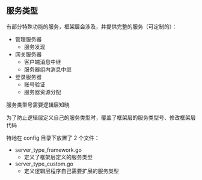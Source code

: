 ## 服务类型

有部分特殊功能的服务，框架层会涉及，并提供完整的服务（可定制的）：
- 管理服务器
  - 服务发现
- 网关服务器
  - 客户端消息中继
  - 服务器组内消息中继
- 登录服务器
  - 账号验证
  - 服务器资源分配

服务类型号需要逻辑层知晓

为了防止逻辑层定义自己的服务类型时，覆盖了框架层的服务类型号、修改框架层代码

特地在 config 目录下放置了 2 个文件：
- server_type_framework.go
  - 定义了框架层定义的服务类型
- server_type_custom.go
  - 定义逻辑层程序自己需要扩展的服务类型
